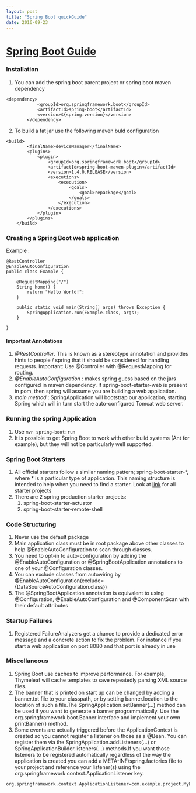 ```yaml
---
layout: post
title: "Spring Boot quickGuide"
date: 2016-09-23
---
```


# [Spring Boot Guide](http://docs.spring.io/spring-boot/docs/current-SNAPSHOT/reference/htmlsingle/)

### Installation
1) You can add the spring boot parent project or spring boot maven dependency
```
<dependency>
			<groupId>org.springframework.boot</groupId>
			<artifactId>spring-boot</artifactId>
			<version>${spring.version}</version>
		</dependency>
```

2) To build a fat jar use the following maven buld configuration
```
<build>
		<finalName>deviceManager</finalName>
		<plugins>
			<plugin>
				<groupId>org.springframework.boot</groupId>
				<artifactId>spring-boot-maven-plugin</artifactId>
				<version>1.4.0.RELEASE</version>
				<executions>
					<execution>
						<goals>
							<goal>repackage</goal>
						</goals>
					</execution>
				</executions>
			</plugin>
		</plugins>
	</build>
```

### Creating a Spring Boot web application

Example : 
```
@RestController
@EnableAutoConfiguration
public class Example {

    @RequestMapping("/")
    String home() {
        return "Hello World!";
    }

    public static void main(String[] args) throws Exception {
        SpringApplication.run(Example.class, args);
    }

}
```
#### Important Annotations
1.  *@RestController*. This is known as a stereotype annotation and provides hints to people / spring that it should be considered
for handling requests. Important: Use @Controller with @RequestMapping for routing. 
2. *@EnableAutoConfiguration* : makes spring guess based on the jars configured in maven dependency. If spring-boot-starter-web is 
present in pom, then spring will assume you are building a web application. 
3. *main method* : SpringApplication will bootstrap our application, starting Spring which will in turn start the 
auto-configured Tomcat web server.

### Running the spring Application 
1. Use ``` mvn spring-boot:run ```
2. It is possible to get Spring Boot to work with other build systems (Ant for example), but they will not be particularly well supported.

### Spring Boot Starters
1. All official starters follow a similar naming pattern; spring-boot-starter-*, where * is a particular type of application. 
This naming structure is intended to help when you need to find a starter. 
Look at [link](http://docs.spring.io/spring-boot/docs/current-SNAPSHOT/reference/htmlsingle/) for all starter projects
2. There are 2 spring production starter projects: 
    1. spring-boot-starter-actuator
    2. spring-boot-starter-remote-shell

### Code Structuring
1. Never use the default package
2. Main application class must be in  root package above other classes to help @EnableAutoConfiguration to scan through classes.
3. You need to opt-in to auto-configuration by adding the @EnableAutoConfiguration or @SpringBootApplication annotations to one of your
@Configuration classes.
4. You can exclude classes from autowiring by  @EnableAutoConfiguration(exclude={DataSourceAutoConfiguration.class})
5. The @SpringBootApplication annotation is equivalent to using @Configuration, @EnableAutoConfiguration and @ComponentScan with their 
default attributes

### Startup Failures
1. Registered FailureAnalyzers get a chance to provide a dedicated error message and a concrete action to fix the problem. 
For instance if you start a web application on port 8080 and that port is already in use



### Miscellaneous
1. Spring Boot use caches to improve performance. For example, Thymeleaf will cache templates to save repeatedly parsing XML source files.
2. The banner that is printed on start up can be changed by adding a banner.txt file to your classpath, or by setting banner.location 
to the location of such a file.The SpringApplication.setBanner(…​) method can be used if you want to generate a banner 
programmatically. Use the org.springframework.boot.Banner interface and implement your own printBanner() method.
3. Some events are actually triggered before the ApplicationContext is created so you cannot register a listener on those as a @Bean.
You can register them via the SpringApplication.addListeners(…​) or SpringApplicationBuilder.listeners(…​) 
methods.If you want those listeners to be registered automatically regardless of the way the application is created you can 
add a META-INF/spring.factories file to your project and reference your listener(s) using the 
org.springframework.context.ApplicationListener key.
```
org.springframework.context.ApplicationListener=com.example.project.MyListener
```
